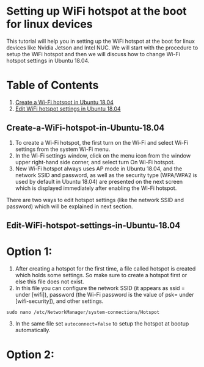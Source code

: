 # Setting up WiFi hotspot at the boot for linux devices 
This tutorial will help you in setting up the WiFi hotspot at the boot for linux devices like Nvidia Jetson and Intel NUC. We will start with the procedure to setup the WiFi hotspot and then we will discuss how to change Wi-Fi hotspot settings in Ubuntu 18.04.

# Table of Contents
1. [Create a Wi-Fi hotspot in Ubuntu 18.04](#Create-a-WiFi-hotspot-in-Ubuntu-18.04)
2. [Edit WiFi hotspot settings in Ubuntu 18.04](#Edit-WiFi-hotspot-settings-in-Ubuntu-18.04 )

## Create-a-WiFi-hotspot-in-Ubuntu-18.04
1. To create a Wi-Fi hotspot, the first turn on the Wi-Fi and select Wi-Fi settings from the system Wi-Fi menu.
2. In the Wi-Fi settings window, click on the menu icon from the window upper right-hand side corner, and select turn On Wi-Fi hotspot.
3. New Wi-Fi hotspot always uses AP mode in Ubuntu 18.04, and the network SSID and password, as well as the security type (WPA/WPA2 is used by default in Ubuntu 18.04) are presented on the next screen which is displayed immediately after enabling the Wi-Fi hotspot.

There are two ways to edit hotspot settings (like the network SSID and password) which will be explained in next section.

## Edit-WiFi-hotspot-settings-in-Ubuntu-18.04
# Option 1:
1. After creating a hotspot for the first time, a file called hotspot is created which holds some settings. So make sure to create a hotspot first or else this file does not exist. 
2. In this file you can configure the network SSID (it appears as ssid = under [wifi]), password (the Wi-Fi password is the value of psk= under [wifi-security]), and other settings.
```
sudo nano /etc/NetworkManager/system-connections/Hotspot
```
3. In the same file set ```autoconnect=false``` to setup the hotspot at bootup automatically.

# Option 2: